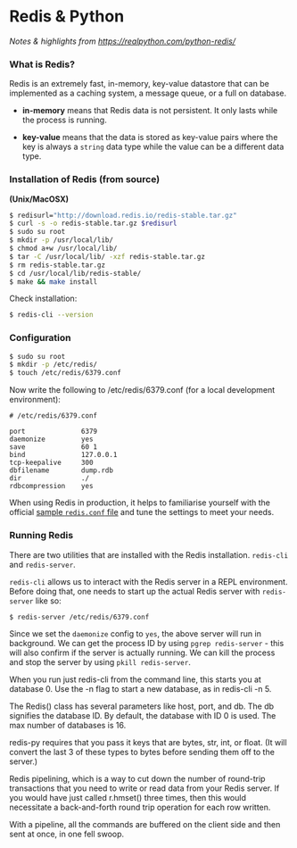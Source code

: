 # Redis & Python
*Notes & highlights from https://realpython.com/python-redis/*

### What is Redis?
Redis is an extremely fast, in-memory, key-value datastore that can be implemented as a caching system, a message queue, or a full on database.

- **in-memory** means that Redis data is not persistent. It only lasts while the process is running.

- **key-value** means that the data is stored as key-value pairs where the key is always a `string` data type while the value can be a different data type.

### Installation of Redis (from source)
**(Unix/MacOSX)**
```sh
$ redisurl="http://download.redis.io/redis-stable.tar.gz"
$ curl -s -o redis-stable.tar.gz $redisurl
$ sudo su root
$ mkdir -p /usr/local/lib/
$ chmod a+w /usr/local/lib/
$ tar -C /usr/local/lib/ -xzf redis-stable.tar.gz
$ rm redis-stable.tar.gz
$ cd /usr/local/lib/redis-stable/
$ make && make install
```

Check installation:
```sh
$ redis-cli --version
```

### Configuration
```sh
$ sudo su root
$ mkdir -p /etc/redis/
$ touch /etc/redis/6379.conf
```

Now write the following to /etc/redis/6379.conf (for a local development environment):
```Text
# /etc/redis/6379.conf

port              6379
daemonize         yes
save              60 1
bind              127.0.0.1
tcp-keepalive     300
dbfilename        dump.rdb
dir               ./
rdbcompression    yes
```

When using Redis in production, it helps to familiarise yourself with the official [sample `redis.conf` file](http://download.redis.io/redis-stable/redis.conf) and tune the settings to meet your needs.

### Running Redis
There are two utilities that are installed with the Redis installation. `redis-cli` and `redis-server`.

`redis-cli` allows us to interact with the Redis server in a REPL environment. Before doing that, one needs to start up the actual Redis server with `redis-server` like so:

```sh
$ redis-server /etc/redis/6379.conf
```

Since we set the `daemonize` config to `yes`, the above server will run in background. We can get the process ID by using `pgrep redis-server` - this will also confirm if the server is actually running. We can kill the process and stop the server by using `pkill redis-server`.




When you run just redis-cli from the command line, this starts you at database 0. Use the -n flag to start a new database, as in redis-cli -n 5.

The Redis() class has several parameters like host, port, and db. The db signifies the database ID. By default, the database with ID 0 is used. The max number of databases is 16.

redis-py requires that you pass it keys that are bytes, str, int, or float. (It will convert the last 3 of these types to bytes before sending them off to the server.)

Redis pipelining, which is a way to cut down the number of round-trip transactions that you need to write or read data from your Redis server. If you would have just called r.hmset() three times, then this would necessitate a back-and-forth round trip operation for each row written.

With a pipeline, all the commands are buffered on the client side and then sent at once, in one fell swoop.
